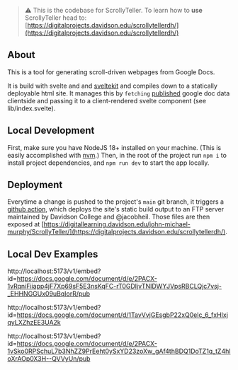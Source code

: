 > ⚠️ This is the codebase for ScrollyTeller. To learn how to **use** ScrollyTeller head to: [https://digitalprojects.davidson.edu/scrollytellerdh/](https://digitalprojects.davidson.edu/scrollytellerdh/)

## About

This is a tool for generating scroll-driven webpages from Google Docs.

It is build with svelte and and [sveltekit](https://kit.svelte.dev/docs/introduction) and compiles down to a statically deployable html site. It manages this by `fetching` [published](https://support.google.com/a/users/answer/9308870?hl=en) google doc data clientside and passing it to a client-rendered svelte component (see lib/index.svelte).

## Local Development

First, make sure you have NodeJS 18+ installed on your machine. (This is easily accomplished with [nvm](https://github.com/nvm-sh/nvm).) Then, in the root of the project run `npm i` to install project dependencies, and `npm run dev` to start the app locally.

## Deployment

Everytime a change is pushed to the project's `main` git branch, it triggers a [github action](./.github/workflows/main.yml), which deploys the site's static build output to an FTP server maintained by Davidson College and @jacobheil. Those files are then exposed at [https://digitallearning.davidson.edu/john-michael-murphy/ScrollyTeller/](https://digitalprojects.davidson.edu/scrollytellerdh/).


## Local Dev Examples

http://localhost:5173/v1/embed?id=https://docs.google.com/document/d/e/2PACX-1vRqniFiiapp4jF7Xp69sF5E3nsKqFC-rT0GDIjvTNIDWYJVpsRBCLQjc7vsj-_EHHNGGUx09uBqIorR/pub

http://localhost:5173/v1/embed?id=https://docs.google.com/document/d/1TavVvjGEsgbP22xQ0elc_6_fxHIxjqyLXZhzEE3UA2k

http://localhost:5173/v1/embed?id=https://docs.google.com/document/d/e/2PACX-1vSko0RPSchuL7b3NhZZ9PrEeht0ySxYD23zoXw_gAf4thBDQ1DoTZ1q_tZ4hloXrAOp0X3H--QVVyUn/pub
